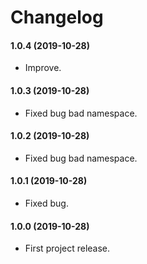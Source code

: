 Changelog
=========

#### 1.0.4 (2019-10-28)

* Improve.

#### 1.0.3 (2019-10-28)

* Fixed bug bad namespace.

#### 1.0.2 (2019-10-28)

* Fixed bug bad namespace.

#### 1.0.1 (2019-10-28)

* Fixed bug.

#### 1.0.0 (2019-10-28)

* First project release.
